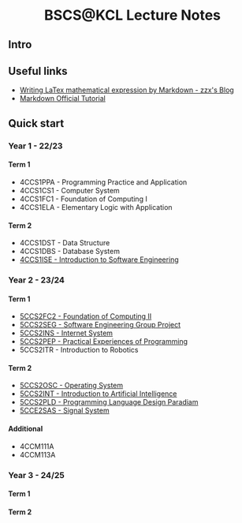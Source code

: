 <h1 align="center"> BSCS@KCL Lecture Notes </h1>

## Intro



## Useful links
- [Writing LaTex mathematical expression by Markdown - zzx's Blog](http://home.ustc.edu.cn/~zzx2002/new/2021/08/04/mathjax/#!)
- [Markdown Official Tutorial](https://markdown.com.cn)

## Quick start

### Year 1 - 22/23
#### Term 1
- 4CCS1PPA - Programming Practice and Application
- 4CCS1CS1 - Computer System
- 4CCS1FC1 - Foundation of Computing I
- 4CCS1ELA - Elementary Logic with Application
#### Term 2
- 4CCS1DST - Data Structure
- 4CCS1DBS - Database System
- [4CCS1ISE - Introduction to Software Engineering](year1/4ccs1ise.md)

### Year 2 - 23/24
#### Term 1
- [5CCS2FC2 - Foundation of Computing II](year2/5ccs2fc2.md)
- [5CCS2SEG - Software Engineering Group Project](year2/5ccs2seg.md)
- [5CCS2INS - Internet System](year2/5ccs2ins.md)
- [5CCS2PEP - Practical Experiences of Programming](year2/5ccs2pep.md) 
- 5CCS2ITR - Introduction to Robotics

#### Term 2
- [5CCS2OSC - Operating System](year2/5ccs2osc.md)
- [5CCS2INT - Introduction to Artificial Intelligence]((year2/5ccs2int.md))
- [5CCS2PLD - Programming Language Design Paradiam]((year2/5ccs2pld.md))
- [5CCE2SAS - Signal System]((year2/5cce2sas.md))

#### Additional
- 4CCM111A
- 4CCM113A

### Year 3 - 24/25
#### Term 1
#### Term 2